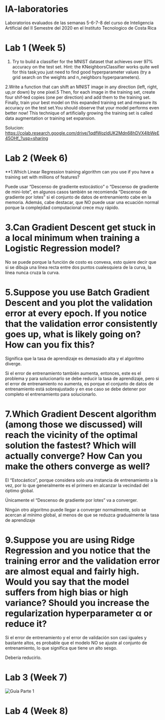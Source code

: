 # IA-laboratories
Laboratorios evaluados de las semanas 5-6-7-8 del curso de Inteligencia Artificial del II Semestre del 2020 en el Instituto Tecnologico de Costa Rica 

# Lab 1 (Week 5)

1. Try  to  build  a  classifier  for  the  MNIST  dataset  that  achieves  over 97%  accuracy on  the  test  set.  Hint:  the  KNeighborsClassifier  works  quite well  for  this  task;you  just  need  to  find  good  hyperparameter  values  (try a  grid  search  on  the weights and n_neighbors hyperparameters).
 
2.Write a function that can shift an MNIST image in any direction (left, right, up,or down) by one pixel.5 Then, for each image in the training set, create four shif‐ted copies (one per direction) and add them to the training set. Finally, train your best model on this expanded training set and measure its accuracy on the test set.You should observe that your model performs even better now! This technique of artificially  growing  the  training  set  is  called data  augmentation  or  training  set expansion.
 
Solucion: https://colab.research.google.com/drive/1qdfWozldUK2Mdn68hDVX4IbWeE45OHf_?usp=sharing

# Lab 2 (Week 6)

**1.Which  Linear  Regression  training  algorithm  can  you  use  if  you  have  a  training set with millions of features?
 
Puede usar “Descenso de gradiente estocástico” o “Descenso de gradiente de mini-lote”, en algunos casos también se recomienda “Descenso de gradiente por lotes” si el conjunto de datos de entrenamiento cabe en la memoria. Además, cabe destacar, que NO puede usar una ecuación normal porque la complejidad computacional crece muy rápido.
 
# 3.Can  Gradient  Descent  get  stuck  in  a  local  minimum  when  training  a  Logistic Regression model?
 
No se puede porque la función de costo es convexa, esto quiere decir que si se dibuja una línea recta entre dos puntos cualesquiera de la curva, la línea nunca cruza la curva.
 
# 5.Suppose  you  use  Batch  Gradient  Descent  and  you  plot  the  validation  error  at every  epoch.  If  you  notice  that  the  validation  error  consistently  goes  up, what  is likely going on? How can you fix this?
 
Significa que la tasa de aprendizaje es demasiado alta y el algoritmo diverge. 
 
Si el error de entrenamiento también aumenta, entonces, este es el problema y para solucionarlo se debe reducir la tasa de aprendizaje, pero si el error de entrenamiento no aumenta, es porque el conjunto de datos de entrenamiento está sobreajustado y en ese caso se debe detener por completo el entrenamiento para solucionarlo.
 
# 7.Which  Gradient  Descent  algorithm  (among  those  we  discussed)  will  reach  the vicinity  of  the  optimal  solution  the  fastest?  Which  will  actually converge?  How Can you make the others converge as well?
 
El “Estocástico”, porque considera solo una instancia de entrenamiento a la vez, por lo que generalmente es el primero en alcanzar la vecindad del óptimo global. 
 
Únicamente el “Descenso de gradiente por lotes” va a converger.
 
Ningún otro algoritmo puede llegar a converger normalmente, solo se acercan al mínimo global, al menos de que se reduzca gradualmente la tasa de aprendizaje 
 
# 9.Suppose  you  are  using  Ridge  Regression  and  you  notice  that  the  training error and the validation error are almost equal and fairly high. Would you say that the model suffers from high bias or high variance? Should you increase the regularization hyperparameter α or reduce it?
 
Si el error de entrenamiento y el error de validación son casi iguales y bastante altos, es probable que el modelo NO se ajuste al conjunto de entrenamiento, lo que significa que tiene un alto sesgo. 
 
Debería reducirlo. 

# Lab 3 (Week 7)

![Guía Parte 1](<./assets/1.png>) 
# Lab 4 (Week 8)
